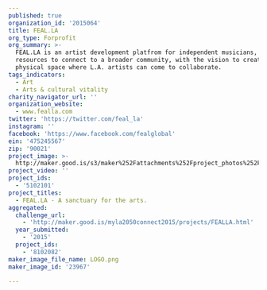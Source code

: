 ```yaml
---
published: true
organization_id: '2015064'
title: FEAL.LA
org_type: Forprofit
org_summary: >-
  FEAL.LA is an artist development platfrom for independent musicians, providing
  resources to connect to a broader community, with the vision to create a
  physical space where L.A. artists can come to collaborate.
tags_indicators:
  - Art
  - Arts & cultural vitality
charity_navigator_url: ''
organization_website:
  - www.fealla.com
twitter: 'https://twitter.com/feal_la'
instagram: ''
facebook: 'https://www.facebook.com/fealglobal'
ein: '475245567'
zip: '90021'
project_image: >-
  http://maker.good.is/s3/maker%252Fattachments%252Fproject_photos%252Fimages%252F23967%252Fdisplay%252FLOGO.png=c570x385
project_video: ''
project_ids:
  - '5102101'
project_titles:
  - FEAL.LA - A sanctuary for the arts.
aggregated:
  challenge_url:
    - 'http://maker.good.is/myla2050connect2015/projects/FEALLA.html'
  year_submitted:
    - '2015'
  project_ids:
    - '8102082'
maker_image_file_name: LOGO.png
maker_image_id: '23967'

---
```

